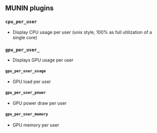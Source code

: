 ## MUNIN plugins

### ```cpu_per_user```
* Display CPU usage per user (unix style, 100% as full utilization of a single core)

### ```gpu_per_user_```
* Displays GPU usage per user

#### ```gpu_per_user_usage```
* GPU load per user

#### ```gpu_per_user_power```
* GPU power draw per user

#### ```gpu_per_user_memory```
* GPU memory per user